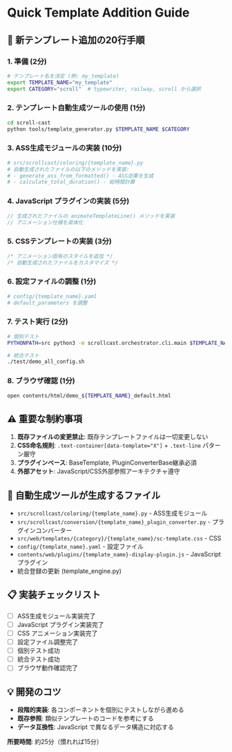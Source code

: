 # Quick Template Addition Guide

## 🚀 新テンプレート追加の20行手順

### 1. 準備 (2分)
```bash
# テンプレート名を決定 (例: my_template)
export TEMPLATE_NAME="my_template"
export CATEGORY="scroll"  # typewriter, railway, scroll から選択
```

### 2. テンプレート自動生成ツールの使用 (1分)
```bash
cd scroll-cast
python tools/template_generator.py $TEMPLATE_NAME $CATEGORY
```

### 3. ASS生成モジュールの実装 (10分)
```python
# src/scrollcast/coloring/{template_name}.py
# 自動生成されたファイルの以下のメソッドを実装:
# - generate_ass_from_formatted() - ASS効果を生成
# - calculate_total_duration() - 総時間計算
```

### 4. JavaScript プラグインの実装 (5分)
```javascript
// 生成されたファイルの animateTemplateLine() メソッドを実装
// アニメーション仕様を具体化
```

### 5. CSSテンプレートの実装 (3分)
```css
/* アニメーション固有のスタイルを追加 */
/* 自動生成されたファイルをカスタマイズ */
```

### 6. 設定ファイルの調整 (1分)
```yaml
# config/{template_name}.yaml
# default_parameters を調整
```

### 7. テスト実行 (2分)
```bash
# 個別テスト
PYTHONPATH=src python3 -m scrollcast.orchestrator.cli.main $TEMPLATE_NAME "Test" --output test.html

# 統合テスト
./test/demo_all_config.sh
```

### 8. ブラウザ確認 (1分)
```bash
open contents/html/demo_${TEMPLATE_NAME}_default.html
```

## ⚠️ 重要な制約事項

1. **既存ファイルの変更禁止**: 既存テンプレートファイルは一切変更しない
2. **CSS命名規則**: `.text-container[data-template="X"]` + `.text-line` パターン厳守
3. **プラグインベース**: BaseTemplate, PluginConverterBase継承必須
4. **外部アセット**: JavaScript/CSS外部参照アーキテクチャ遵守

## 🔧 自動生成ツールが生成するファイル

- `src/scrollcast/coloring/{template_name}.py` - ASS生成モジュール
- `src/scrollcast/conversion/{template_name}_plugin_converter.py` - プラグインコンバーター
- `src/web/templates/{category}/{template_name}/sc-template.css` - CSS
- `config/{template_name}.yaml` - 設定ファイル
- `contents/web/plugins/{template_name}-display-plugin.js` - JavaScript プラグイン
- 統合登録の更新 (template_engine.py)

## 📋 実装チェックリスト

- [ ] ASS生成モジュール実装完了
- [ ] JavaScript プラグイン実装完了
- [ ] CSS アニメーション実装完了
- [ ] 設定ファイル調整完了
- [ ] 個別テスト成功
- [ ] 統合テスト成功
- [ ] ブラウザ動作確認完了

## 💡 開発のコツ

- **段階的実装**: 各コンポーネントを個別にテストしながら進める
- **既存参照**: 類似テンプレートのコードを参考にする
- **データ互換性**: JavaScript で異なるデータ構造に対応する

**所要時間**: 約25分（慣れれば15分）